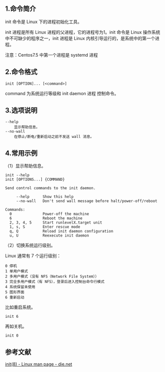 ## 1.命令简介
init 命令是 Linux 下的进程初始化工具。

init 进程是所有 Linux 进程的父进程，它的进程号为1。init 命令是 Linux 操作系统中不可缺少的程序之一，init 进程是 Linux 内核引导运行的，是系统中的第一个进程。

注意：Centos7.5 中第一个进程是 systemd 进程

## 2.命令格式
```shell
init [OPTION]... [<command>]
```
command 为系统运行等级和 init daemon 进程 控制命令。

## 3.选项说明
```
--help
	显示帮助信息。
--no-wall
	在停止/断电/重新启动之前不发送 wall 消息。
```

## 4.常用示例
（1）显示帮助信息。
```shell
init --help
init [OPTIONS...] {COMMAND}

Send control commands to the init daemon.

     --help      Show this help
     --no-wall   Don't send wall message before halt/power-off/reboot

Commands:
  0              Power-off the machine
  6              Reboot the machine
  2, 3, 4, 5     Start runlevelX.target unit
  1, s, S        Enter rescue mode
  q, Q           Reload init daemon configuration
  u, U           Reexecute init daemon
```
（2）切换系统运行级别。

Linux 通常有 7 个运行级别：
```
0 停机
1 单用户模式
2 多用户模式（没有 NFS（Network File System））
3 完全多用户模式（有 NFS），登录后进入控制台命令行模式
4 系统保留未使用
5 图形界面
6 重新启动
```
比如重启系统。
```shell
init 6
```
再如关机。
```shell
init 0
```

## 参考文献
[init(8) - Linux man page - die.net](https://linux.die.net/man/8/init)
